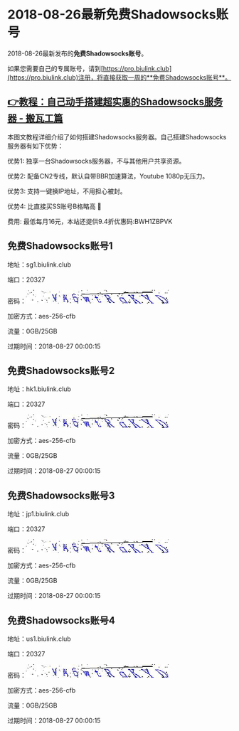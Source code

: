 # 2018-08-26最新**免费Shadowsocks账号**

2018-08-26最新发布的**免费Shadowsocks账号**。

如果您需要自己的专属账号，请到[https://pro.biulink.club](https://pro.biulink.club)注册，将直接获取一周的**免费Shadowsocks账号**。

## [👉教程：自己动手搭建超实惠的Shadowsocks服务器 - 搬瓦工篇](https://github.com/Biulink/ShadowsocksTutorials/blob/master/%E6%95%99%E6%82%A8%E8%87%AA%E5%B7%B1%E5%8A%A8%E6%89%8B%E6%90%AD%E5%BB%BA%E8%B6%85%E5%AE%9E%E6%83%A0%E7%9A%84Shadowsocks%E6%9C%8D%E5%8A%A1%E5%99%A8%20-%20%E6%90%AC%E7%93%A6%E5%B7%A5%E7%AF%87.md)
  
  本图文教程详细介绍了如何搭建Shadowsocks服务器。自己搭建Shadowsocks服务器有如下优势：

  优势1: 独享一台Shadowsocks服务器，不与其他用户共享资源。

  优势2: 配备CN2专线，默认自带BBR加速算法，Youtube 1080p无压力。

  优势3: 支持一键换IP地址，不用担心被封。

  优势4: 比直接买SS账号B格略高 🙂

  费用: 最低每月16元，本站还提供9.4折优惠码:BWH1ZBPVK  
## 免费Shadowsocks账号1

地址：sg1.biulink.club

端口：20327

密码：![免费Shadowsocks账号密码](../password/7f97f58f-ad7e-4615-b74c-0bdcd4fd7069.jpg)

加密方式：aes-256-cfb

流量：0GB/25GB

过期时间：2018-08-27 00:00:15

## 免费Shadowsocks账号2

地址：hk1.biulink.club

端口：20327

密码：![免费Shadowsocks账号密码](../password/7f97f58f-ad7e-4615-b74c-0bdcd4fd7069.jpg)

加密方式：aes-256-cfb

流量：0GB/25GB

过期时间：2018-08-27 00:00:15

## 免费Shadowsocks账号3

地址：jp1.biulink.club

端口：20327

密码：![免费Shadowsocks账号密码](../password/7f97f58f-ad7e-4615-b74c-0bdcd4fd7069.jpg)

加密方式：aes-256-cfb

流量：0GB/25GB

过期时间：2018-08-27 00:00:15

## 免费Shadowsocks账号4

地址：us1.biulink.club

端口：20327

密码：![免费Shadowsocks账号密码](../password/7f97f58f-ad7e-4615-b74c-0bdcd4fd7069.jpg)

加密方式：aes-256-cfb

流量：0GB/25GB

过期时间：2018-08-27 00:00:15

